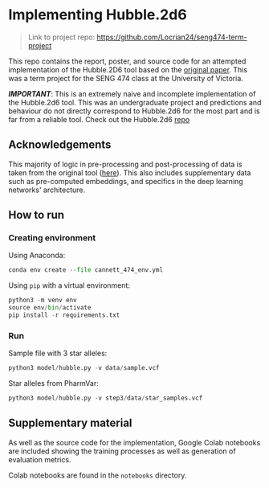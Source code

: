 # Implementing Hubble.2d6
> Link to project repo: https://github.com/Locrian24/seng474-term-project

This repo contains the report, poster, and source code for an attempted implementation of the Hubble.2D6
tool based on the [original paper](https://www.biorxiv.org/content/10.1101/684357v1). This was a term project for the SENG 474 class at the University of Victoria.

***IMPORTANT***: This is an extremely naive and incomplete implementation of the Hubble.2d6 tool.
This was an undergraduate project and predictions and behaviour do not directly correspond to Hubble.2d6 for the most part and is far from a reliable tool.
Check out the Hubble.2d6 [repo](https://github.com/gregmcinnes/Hubble2D6)

## Acknowledgements

This majority of logic in pre-processing and post-processing of data is taken from the original tool ([here](https://github.com/gregmcinnes/Hubble2D6)).
This also includes supplementary data such as pre-computed embeddings, and specifics in the deep learning networks' architecture.

## How to run

### Creating environment

Using Anaconda:
```python
conda env create --file cannett_474_env.yml
```

Using `pip` with a virtual environment:
```python
python3 -m venv env
source env/bin/activate
pip install -r requirements.txt
```

### Run

Sample file with 3 star alleles:
```python
python3 model/hubble.py -v data/sample.vcf
```

Star alleles from PharmVar:
```python
python3 model/hubble.py -v step3/data/star_samples.vcf
```

## Supplementary material
As well as the source code for the implementation, Google Colab notebooks are included showing the training processes as well as generation of evaluation metrics.

Colab notebooks are found in the `notebooks` directory.

